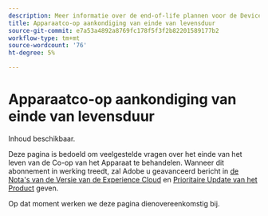 ```yaml
---
description: Meer informatie over de end-of-life plannen voor de Device Co-op.
title: Apparaatco-op aankondiging van einde van levensduur
source-git-commit: e7a53a4892a8769fc178f5f3f2b82201589177b2
workflow-type: tm+mt
source-wordcount: '76'
ht-degree: 5%

---
```


# Apparaatco-op aankondiging van einde van levensduur

Inhoud beschikbaar.

Deze pagina is bedoeld om veelgestelde vragen over het einde van het leven van de Co-op van het Apparaat te behandelen. Wanneer dit abonnement in werking treedt, zal Adobe u geavanceerd bericht in [de Nota&#39;s van de Versie van de Experience Cloud](https://experienceleague.adobe.com/docs/release-notes/experience-cloud/current.html) en [Prioritaire Update van het Product](https://www.adobe.com/subscription/priority-product-update.html) geven.

Op dat moment werken we deze pagina dienovereenkomstig bij.

